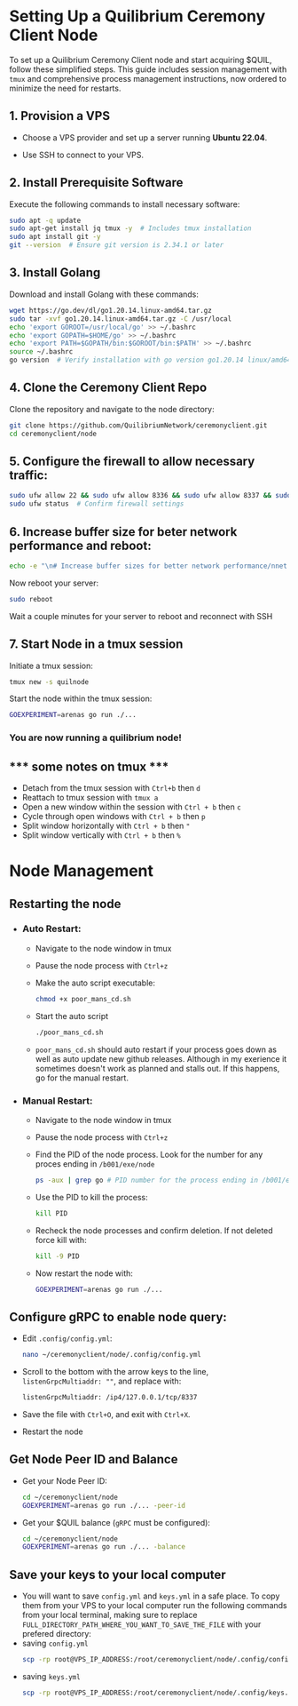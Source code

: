 
# Setting Up a Quilibrium Ceremony Client Node

To set up a Quilibrium Ceremony Client node and start acquiring $QUIL, follow these simplified steps. This guide includes session management with `tmux` and comprehensive process management instructions, now ordered to minimize the need for restarts.

## 1. Provision a VPS

- Choose a VPS provider and set up a server running **Ubuntu 22.04**.

- Use SSH to connect to your VPS.

## 2. Install Prerequisite Software

Execute the following commands to install necessary software:

  ```bash
  sudo apt -q update
  sudo apt-get install jq tmux -y  # Includes tmux installation
  sudo apt install git -y
  git --version  # Ensure git version is 2.34.1 or later
  ```

## 3. Install Golang

Download and install Golang with these commands:

  ```bash
  wget https://go.dev/dl/go1.20.14.linux-amd64.tar.gz
  sudo tar -xvf go1.20.14.linux-amd64.tar.gz -C /usr/local
  echo 'export GOROOT=/usr/local/go' >> ~/.bashrc
  echo 'export GOPATH=$HOME/go' >> ~/.bashrc
  echo 'export PATH=$GOPATH/bin:$GOROOT/bin:$PATH' >> ~/.bashrc
  source ~/.bashrc
  go version  # Verify installation with go version go1.20.14 linux/amd64
  ```

## 4. Clone the Ceremony Client Repo

Clone the repository and navigate to the node directory:

```bash
git clone https://github.com/QuilibriumNetwork/ceremonyclient.git
cd ceremonyclient/node
```

## 5. Configure the firewall to allow necessary traffic:

  ```bash
  sudo ufw allow 22 && sudo ufw allow 8336 && sudo ufw allow 8337 && sudo ufw allow 8338 && sudo ufw allow 8317 && sudo ufw allow 8316 && sudo ufw enable
  sudo ufw status  # Confirm firewall settings
  ```

## 6. Increase buffer size for beter network performance and reboot:

  ```bash
  echo -e "\n# Increase buffer sizes for better network performance/nnet.core.rmem_max=60000000\n net.core.wmem_max=600000000" | sudo tee -a /etc/sysctl.conf > /dev/null && sudo sysctl -p
  ```
Now reboot your server:

  ```bash
  sudo reboot
  ```
Wait a couple minutes for your server to reboot and reconnect with SSH

## 7. Start Node in a tmux session

Initiate a tmux session:

```bash
tmux new -s quilnode
```

Start the node within the tmux session:

```bash
GOEXPERIMENT=arenas go run ./...
```

### You are now running a quilibrium node!

## *** some notes on tmux ***

- Detach from the tmux session with `Ctrl+b` then `d` 
- Reattach to tmux session with `tmux a`
- Open a new window within the session with `Ctrl + b` then `c`
- Cycle through open windows with `Ctrl + b` then `p`
- Split window horizontally with `Ctrl + b` then `"`
- Split window vertically with `Ctrl + b` then `%`

# Node Management

## Restarting the node
- ### Auto Restart:

  - Navigate to the node window in tmux
  - Pause the node process with `Ctrl+z`
  - Make the auto script executable:

    ```bash
    chmod +x poor_mans_cd.sh
    ```
  - Start the auto script
    ```bash
    ./poor_mans_cd.sh
    ```
  - `poor_mans_cd.sh` should auto restart if your process goes down as well as auto update new github releases. Although in my exerience it sometimes doesn't work as planned and stalls out. If this happens, go for the manual restart.
- ### Manual Restart:

  - Navigate to the node window in tmux
  - Pause the node process with `Ctrl+z`
  - Find the PID of the node process. Look for the number for any proces ending in `/b001/exe/node `
    ```bash
    ps -aux | grep go # PID number for the process ending in /b001/exe/node
    ```
  - Use the PID to kill the process:
    ```bash
    kill PID
    ```
  - Recheck the node processes and confirm deletion. If not deleted force kill with:
    ```bash
    kill -9 PID
    ```
  - Now restart the node with:

    ```bash
    GOEXPERIMENT=arenas go run ./...
    ```

## Configure gRPC to enable node query:

- Edit `.config/config.yml`:

  ```bash
  nano ~/ceremonyclient/node/.config/config.yml
  ```
- Scroll to the bottom with the arrow keys to the line, `listenGrpcMultiaddr: ""`, and replace with:
  ```bash
  listenGrpcMultiaddr: /ip4/127.0.0.1/tcp/8337
  ```
- Save the file with `Ctrl+O`, and exit with `Ctrl+X`.
- Restart the node


## Get Node Peer ID and Balance

- Get your Node Peer ID:

  ```bash
  cd ~/ceremonyclient/node
  GOEXPERIMENT=arenas go run ./... -peer-id
  ```
- Get your $QUIL balance (`gRPC` must be configured):

  ```bash
  cd ~/ceremonyclient/node
  GOEXPERIMENT=arenas go run ./... -balance
  ```

## Save your keys to your local computer
- You will want to save `config.yml` and `keys.yml` in a safe place. To copy them from your VPS to your local computer run the following commands from your local terminal, making sure to replace `FULL_DIRECTORY_PATH_WHERE_YOU_WANT_TO_SAVE_THE_FILE` with your prefered directory:
- saving `config.yml`
  ```bash
  scp -rp root@VPS_IP_ADDRESS:/root/ceremonyclient/node/.config/config.yml /FULL_DIRECTORY_PATH_WHERE_YOU_WANT_TO_SAVE_THE_FILE
  ```
- saving `keys.yml`
  ```bash
  scp -rp root@VPS_IP_ADDRESS:/root/ceremonyclient/node/.config/keys.yml /FULL_DIRECTORY_PATH_WHERE_YOU_WANT_TO_SAVE_THE_FILE
  ```